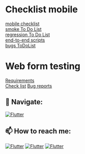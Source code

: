 # Checklist mobile
[mobile checklist](https://docs.google.com/spreadsheets/d/1TpCWlc1_cRv5yoQqAMOLrnQXTr7iShKxP-c-Xx4J3oo/edit#gid=0)  
[smoke To Do List](https://docs.google.com/spreadsheets/d/1TpCWlc1_cRv5yoQqAMOLrnQXTr7iShKxP-c-Xx4J3oo/edit#gid=1641688298)   
[regression To Do List](https://docs.google.com/spreadsheets/d/1TpCWlc1_cRv5yoQqAMOLrnQXTr7iShKxP-c-Xx4J3oo/edit#gid=1388346789)   
[end-to-end scripts](https://docs.google.com/spreadsheets/d/1TpCWlc1_cRv5yoQqAMOLrnQXTr7iShKxP-c-Xx4J3oo/edit#gid=222691022)   
[bugs ToDoList](https://docs.google.com/spreadsheets/d/1TpCWlc1_cRv5yoQqAMOLrnQXTr7iShKxP-c-Xx4J3oo/edit#gid=1526219484) 
# Web form testing
[Requirements](https://docs.google.com/spreadsheets/d/1AdXHi9Pqr-ydRFgm3gkaLFNF4Oudzl4cmN_DWhimG2Y/edit#gid=0)  
[Check list](https://docs.google.com/spreadsheets/d/1AdXHi9Pqr-ydRFgm3gkaLFNF4Oudzl4cmN_DWhimG2Y/edit#gid=2136510876)
[Bug reports](https://docs.google.com/spreadsheets/d/1AdXHi9Pqr-ydRFgm3gkaLFNF4Oudzl4cmN_DWhimG2Y/edit#gid=1057905453)
## 🚏 Navigate:
[![Flutter](https://img.shields.io/badge/🏠-QA_PRACTICE_BANCH-orange)](https://github.com/Pavlik1100/QA_Practice/tree/main)
## 📫 How to reach me:  
[![Flutter](https://img.shields.io/badge/-Pavel_Simonov-000000?style=social&logo=LinkedIn)](https://www.linkedin.com/in/pavel-simonov-7a8b1119a/)  [![Flutter](https://img.shields.io/badge/-Pavel_Simonov-000000?style=social&logo=Telegram)](https://t.me/NuiSaiman)  [![Flutter](https://img.shields.io/badge/-simonovpavlik@gmail.com-000000?style=social&logo=Gmail)](mailto:simonovpavlik@gmail.com)

